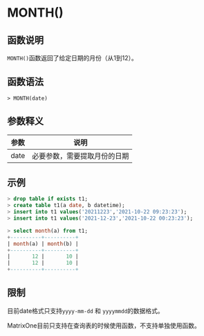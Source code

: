 # **MONTH()**

## **函数说明**

`MONTH()`函数返回了给定日期的月份（从1到12）。

## **函数语法**

```
> MONTH(date)
```

## **参数释义**

|  参数  | 说明  |
|  ----  | ----  |
| date  | 必要参数，需要提取月份的日期 |

## **示例**

```sql
> drop table if exists t1;
> create table t1(a date, b datetime);
> insert into t1 values('20211223','2021-10-22 09:23:23');
> insert into t1 values('2021-12-23','2021-10-22 00:23:23');

> select month(a) from t1;
+----------+----------+
| month(a) | month(b) |
+----------+----------+
|       12 |       10 |
|       12 |       10 |
+----------+----------+
```

## **限制**

目前date格式只支持`yyyy-mm-dd` 和 `yyyymmdd`的数据格式。  

MatrixOne目前只支持在查询表的时候使用函数，不支持单独使用函数。